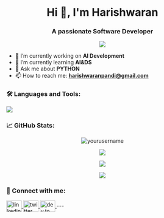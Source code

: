 <!-- Profile Header -->
<h1 align="center">Hi 👋, I'm Harishwaran</h1>
<h3 align="center">A passionate Software Developer</h3>

<!-- Badges -->
<p align="center">
  <a href="https://github.com/harishwaran-1677">
    <img src="https://img.shields.io/github/followers/harishwaranlabel=Follow&style=social" />
  </a>
</p>

<!-- Short Intro -->
- 🔭 I’m currently working on **AI Development**
- 🌱 I’m currently learning **AI&DS**
- 💬 Ask me about **PYTHON**
- 📫 How to reach me: **harishwaranpandi@gmail.com**

<!-- Tech Stack -->
### 🛠️ Languages and Tools:
<p align="left">
  <img src="https://skillicons.dev/icons?i=js,ts,react,vue,html,css,nodejs,express,python,java,tailwind,bootstrap,git,github,docker,linux,mysql,mongodb,postman" />
</p>

<!-- GitHub Stats -->
### 📈 GitHub Stats:
<p align="center">
  <img src="https://github-readme-stats.vercel.app/api?username=yourusername&show_icons=true&theme=radical" alt="yourusername" />
</p>

<!-- Top Languages -->
<p align="center">
  <img src="https://github-readme-stats.vercel.app/api/top-langs/?username=yourusername&layout=compact&theme=radical" />
</p>

<!-- GitHub Streak -->
<p align="center">
  <img src="https://github-readme-streak-stats.herokuapp.com/?user=yourusername&theme=radical" />
</p>

<!-- Trophies (Optional) -->
<p align="center">
  <img src="https://github-profile-trophy.vercel.app/?username=yourusername&theme=darkhub" />
</p>

<!-- Connect with Me -->
### 🤝 Connect with me:
<p align="left">
  <a href="https://linkedin.com/in/yourprofile" target="blank">
    <img align="center" src="https://cdn.jsdelivr.net/npm/simple-icons@v5/icons/linkedin.svg" alt="linkedin" height="30" width="40" />
  </a>
  <a href="https://twitter.com/yourhandle" target="blank">
    <img align="center" src="https://cdn.jsdelivr.net/npm/simple-icons@v5/icons/twitter.svg" alt="twitter" height="30" width="40" />
  </a>
  <a href="https://dev.to/yourusername" target="blank">
    <img align="center" src="https://cdn.jsdelivr.net/npm/simple-icons@v5/icons/devdotto.svg" alt="dev.to" height="30" width="40" />
  </a>
  ---
</p>
